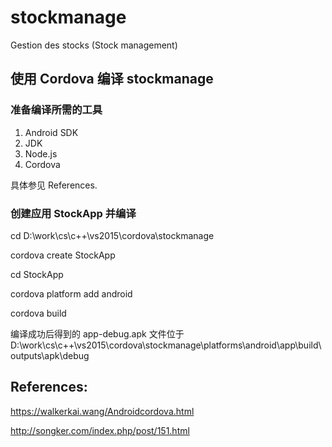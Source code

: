 # stockmanage
Gestion des stocks (Stock management)


## 使用 Cordova 编译 stockmanage

### 准备编译所需的工具
1. Android SDK
2. JDK
3. Node.js
4. Cordova

具体参见 References.

### 创建应用 StockApp 并编译

cd D:\work\cs\c++\vs2015\cordova\stockmanage<br/>

cordova create StockApp  <br/>
  
cd StockApp  <br/>
  
cordova platform add android  <br/>
  
cordova build  <br/>


编译成功后得到的 app-debug.apk 文件位于
D:\work\cs\c++\vs2015\cordova\stockmanage\platforms\android\app\build\outputs\apk\debug




## References:

https://walkerkai.wang/Androidcordova.html

http://songker.com/index.php/post/151.html
